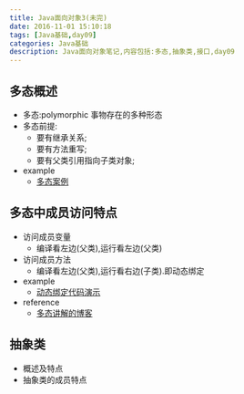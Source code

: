 ```yaml
---
title: Java面向对象3(未完)
date: 2016-11-01 15:10:18
tags: [Java基础,day09]
categories: Java基础
description: Java面向对象笔记,内容包括:多态,抽象类,接口,day09
---
```


## 多态概述
- 多态:polymorphic 事物存在的多种形态
- 多态前提:
    + 要有继承关系;
    + 要有方法重写;
    + 要有父类引用指向子类对象;
- example
    + [多态案例](https://github.com/husthang/javaFoundation/tree/master/src/polymorphic)

## 多态中成员访问特点
- 访问成员变量
    + 编译看左边(父类),运行看左边(父类)
- 访问成员方法
    + 编译看左边(父类),运行看右边(子类).即动态绑定
- example
    + [动态绑定代码演示](https://github.com/husthang/javaFoundation/tree/master/src/polymorphic)
- reference
    + [多态讲解的博客](http://www.cnblogs.com/xdp-gacl/p/3644035.html)    

## 抽象类
- 概述及特点
- 抽象类的成员特点    
